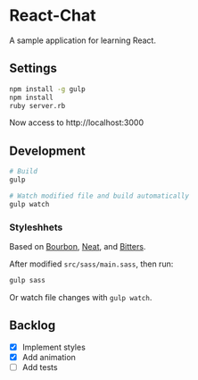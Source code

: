 React-Chat
====

A sample application for learning React.


Settings
----
```bash
npm install -g gulp
npm install
ruby server.rb
```

Now access to http://localhost:3000


Development
----
```bash
# Build
gulp

# Watch modified file and build automatically
gulp watch
```

### Styleshhets

Based on [Bourbon](http://bourbon.io/), [Neat](http://neat.bourbon.io/), and [Bitters](http://bitters.bourbon.io/).

After modified `src/sass/main.sass`, then run:

```bash
gulp sass
```

Or watch file changes with `gulp watch`.


Backlog
----
- [x] Implement styles
- [x] Add animation
- [ ] Add tests
